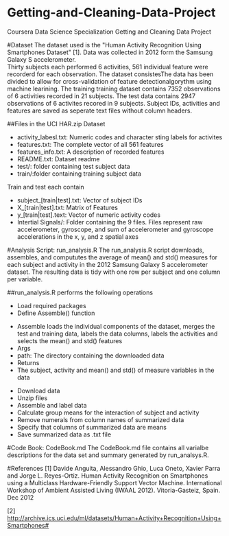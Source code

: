 # Getting-and-Cleaning-Data-Project
Coursera Data Science Specialization Getting and Cleaning Data Project

#Dataset
The dataset used is the "Human Activity Recognition Using Smartphones Dataset"
[1].  Data was collected in 2012 form the Samsung Galaxy S accelerometer.  
Thirty subjects each performed 6 activities, 561 individual feature were 
recorderd for each observation.  The dataset consistesThe data has 
been divided to allow for cross-validation of feature detectionalgorythm using 
machine learining.  The training training dataset contains 7352 observations of 
6 activities recorded in 21 subjects.  The test data contains 2947 observations
of 6 activites recored in 9 subjects. Subject IDs, activities and features are
saved as seperate text files without column headers.

##Files in the UCI HAR.zip Dataset
- activity_labesl.txt: Numeric codes and character sting labels for activites
- features.txt: The complete vector of all 561 features
- features_info.txt: A description of recorded features
- README.txt: Dataset readme
- test/: folder containing test subject data
- train/:folder containing training subject data

Train and test each contain
- subject_[train|test].txt: Vector of subject IDs
- X_[train|test].txt: Matrix of Features
- y_[train|test].text: Vector of numeric activity codes
- Intertial Signals/: Folder containing the 9 files. Files represent raw
  accelerometer, gyroscope, and sum of accelerometer and gyroscope accelerations
  in the x, y, and z spatial axes

#Analysis Script: run_analysis.R
The run_analysis.R script downloads, assembles, and compututes the 
average of mean() and std() measures for each subject and activity in the 2012
Samsung Galaxy S accelerometer dataset. The resulting data is tidy with one row
per subject and one column per variable. 

##run_analysis.R performs the following operations
- Load required packages
- Define Assemble() function 
 + Assemble loads the individual components of the 
   dataset, merges the test and training data, labels the data columns, labels 
   the activities and selects the mean() and std() features
 + Args
  + path: The directory containing the downloaded data
 + Returns
  + The subject, activity and mean() and std() of measure variables in the data
- Download data
- Unzip files
- Assemble and label data
- Calculate group means for the interaction of subject and activity
- Remove numerals from column names of summarized data
- Specify that columns of summarized data are means
- Save summarized data as .txt file

#Code Book: CodeBook.md
The CodeBook.md file contains all varialbe descriptions for the data set and
summary generated by run_analsys.R.

#References
[1] Davide Anguita, Alessandro Ghio, Luca Oneto, Xavier Parra and Jorge L. 
Reyes-Ortiz. Human Activity Recognition on Smartphones using a Multiclass 
Hardware-Friendly Support Vector Machine. International Workshop of Ambient 
Assisted Living (IWAAL 2012). Vitoria-Gasteiz, Spain. Dec 2012

[2] http://archive.ics.uci.edu/ml/datasets/Human+Activity+Recognition+Using+Smartphones#

